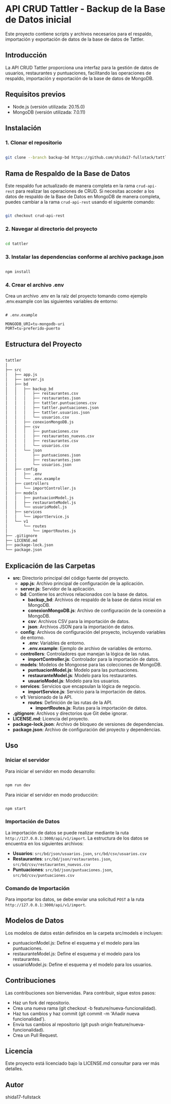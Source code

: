# API CRUD Tattler - Backup de la Base de Datos inicial

Este proyecto contiene scripts y archivos necesarios para el respaldo, importación y exportación de datos de la base de datos de Tattler.

## Introducción

La API CRUD Tattler proporciona una interfaz para la gestión de datos de usuarios, restaurantes y puntuaciones, facilitando las operaciones de respaldo, importación y exportación de la base de datos de MongoDB.

## Requisitos previos

- Node.js (versión utilizada: 20.15.0)
- MongoDB (versión utilizada: 7.0.11)


## Instalación

### 1. Clonar el repositorio

```sh 

git clone --branch backup-bd https://github.com/shida17-fullstack/tattler.git

```
## Rama de Respaldo de la Base de Datos

Este respaldo fue actualizado de manera completa en la rama `crud-api-rest` para realizar las operaciones de CRUD. Si necesitas acceder a los datos de respaldo de la Base de Datos en MongoDB de manera completa, puedes cambiar a la rama `crud-api-rest` usando el siguiente comando:

```sh

git checkout crud-api-rest

```


### 2. Navegar al directorio del proyecto

```sh 

cd tattler

```

### 3. Instalar las dependencias conforme al archivo package.json

```bash

npm install 

```

### 4. Crear el archivo .env

Crea un archivo .env en la raíz del proyecto tomando como ejemplo .env.example con las siguientes variables de entorno:

```env

# .env.example

MONGODB_URI=tu-mongodb-uri
PORT=tu-preferido-puerto

```

## Estructura del Proyecto

```markdown

tattler
│
├── src
│   ├── app.js
│   ├── server.js
│   ├── bd
│   │   ├── backup_bd
│   │   │   ├── restaurantes.csv
│   │   │   ├── restaurantes.json
│   │   │   ├── tattler.puntuaciones.csv
│   │   │   ├── tattler.puntuaciones.json
│   │   │   ├── tattler.usuarios.json
│   │   │   └── usuarios.csv
│   │   ├── conexionMongoDB.js
│   │   ├── csv
│   │   │   ├── puntuaciones.csv
│   │   │   ├── restaurantes_nuevos.csv
│   │   │   ├── restaurantes.csv
│   │   │   └── usuarios.csv
│   │   └── json
│   │       ├── puntuaciones.json
│   │       ├── restaurantes.json
│   │       └── usuarios.json
│   ├── config
│   │   ├── .env
│   │   └── .env.example
│   ├── controllers
│   │   └── importController.js
│   ├── models
│   │   ├── puntuacionModel.js
│   │   ├── restauranteModel.js
│   │   └── usuarioModel.js
│   ├── services
│   │   └── importService.js
│   └── v1
│       └── routes
│           └── importRoutes.js
├── .gitignore
├── LICENSE.md
├── package-lock.json
└── package.json

```

## Explicación de las Carpetas

- **src**: Directorio principal del código fuente del proyecto.
  - **app.js**: Archivo principal de configuración de la aplicación.
  - **server.js**: Servidor de la aplicación.
  - **bd**: Contiene los archivos relacionados con la base de datos.
    - **backup_bd**: Archivos de respaldo de la base de datos inicial en MongoDB.
    - **conexionMongoDB.js**: Archivo de configuración de la conexión a MongoDB.
    - **csv**: Archivos CSV para la importación de datos.
    - **json**: Archivos JSON para la importación de datos.
  - **config**: Archivos de configuración del proyecto, incluyendo variables de entorno.
    - **.env**: Variables de entorno.
    - **.env.example**: Ejemplo de archivo de variables de entorno.
  - **controllers**: Controladores que manejan la lógica de las rutas.
    - **importController.js**: Controlador para la importación de datos.
  - **models**: Modelos de Mongoose para las colecciones de MongoDB.
    - **puntuacionModel.js**: Modelo para las puntuaciones.
    - **restauranteModel.js**: Modelo para los restaurantes.
    - **usuarioModel.js**: Modelo para los usuarios.
  - **services**: Servicios que encapsulan la lógica de negocio.
    - **importService.js**: Servicio para la importación de datos.
  - **v1**: Versionado de la API.
    - **routes**: Definición de las rutas de la API.
      - **importRoutes.js**: Rutas para la importación de datos.
- **.gitignore**: Archivos y directorios que Git debe ignorar.
- **LICENSE.md**: Licencia del proyecto.
- **package-lock.json**: Archivo de bloqueo de versiones de dependencias.
- **package.json**: Archivo de configuración del proyecto y dependencias.

## Uso

### Iniciar el servidor

Para iniciar el servidor en modo desarrollo:


```bash

npm run dev 

```
Para iniciar el servidor en modo producción:

```bash

npm start

```


### Importación de Datos

La importación de datos se puede realizar mediante la ruta `http://127.0.0.1:3000/api/v1/import`. La estructura de los datos se encuentra en los siguientes archivos:

- **Usuarios**: `src/bd/json/usuarios.json`, `src/bd/csv/usuarios.csv`
- **Restaurantes**: `src/bd/json/restaurantes.json`, `src/bd/csv/restaurantes_nuevos.csv`
- **Puntuaciones**: `src/bd/json/puntuaciones.json`, `src/bd/csv/puntuaciones.csv`

### Comando de Importación

Para importar los datos, se debe enviar una solicitud `POST` a la ruta `http://127.0.0.1:3000/api/v1/import`.

## Modelos de Datos

Los modelos de datos están definidos en la carpeta src/models e incluyen:

- puntuacionModel.js: Define el esquema y el modelo para las puntuaciones.
- restauranteModel.js: Define el esquema y el modelo para los restaurantes.
- usuarioModel.js: Define el esquema y el modelo para los usuarios.

## Contribuciones

Las contribuciones son bienvenidas. Para contribuir, sigue estos pasos:

- Haz un fork del repositorio.
- Crea una nueva rama (git checkout -b feature/nueva-funcionalidad).
- Haz tus cambios y haz commit (git commit -m 'Añadir nueva funcionalidad').
- Envía tus cambios al repositorio (git push origin feature/nueva-funcionalidad).
- Crea un Pull Request.

## Licencia
Este proyecto está licenciado bajo la LICENSE.md consultar para ver más detalles.

## Autor

shida17-fullstack
